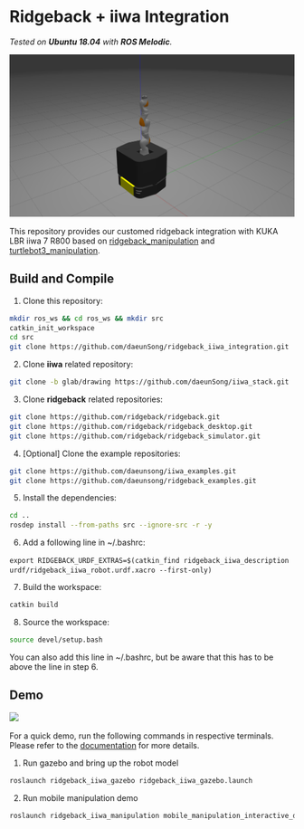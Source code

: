 # Ridgeback + iiwa Integration

*Tested on **Ubuntu 18.04** with **ROS Melodic**.*

<img src="./doc/img/demo.png" width="600">

This repository provides our customed ridgeback integration with KUKA LBR iiwa 7 R800 based on [ridgeback_manipulation](https://github.com/ridgeback/ridgeback_manipulation) and [turtlebot3_manipulation](https://github.com/ROBOTIS-GIT/turtlebot3_manipulation). 


## Build and Compile

1. Clone this repository:
  ```sh
  mkdir ros_ws && cd ros_ws && mkdir src
  catkin_init_workspace
  cd src
  git clone https://github.com/daeunSong/ridgeback_iiwa_integration.git
  ```

2. Clone **iiwa** related repository:
  ```sh
  git clone -b glab/drawing https://github.com/daeunSong/iiwa_stack.git
  ```

3. Clone **ridgeback** related repositories:
  ```sh
  git clone https://github.com/ridgeback/ridgeback.git
  git clone https://github.com/ridgeback/ridgeback_desktop.git
  git clone https://github.com/ridgeback/ridgeback_simulator.git
  ```

4. [Optional] Clone the example repositories:
  ```sh
  git clone https://github.com/daeunsong/iiwa_examples.git
  git clone https://github.com/daeunsong/ridgeback_examples.git
  ```

5. Install the dependencies:
  ```sh
  cd ..
  rosdep install --from-paths src --ignore-src -r -y
  ```

6. Add a following line in ~/.bashrc:

`export RIDGEBACK_URDF_EXTRAS=$(catkin_find ridgeback_iiwa_description urdf/ridgeback_iiwa_robot.urdf.xacro --first-only)`

7. Build the workspace:
  ```sh
  catkin build
  ```

8. Source the workspace:
  ```sh
  source devel/setup.bash
  ```
   You can also add this line in ~/.bashrc, but be aware that this has to be above the line in step 6.


## Demo
<img src="./doc/img/mobile_manipulation_interactive.gif" width="600">

For a quick demo, run the following commands in respective terminals. Please refer to the [documentation](./doc/demo.md) for more details.

1. Run gazebo and bring up the robot model
```sh
roslaunch ridgeback_iiwa_gazebo ridgeback_iiwa_gazebo.launch 
```

2. Run mobile manipulation demo
```sh
roslaunch ridgeback_iiwa_manipulation mobile_manipulation_interactive_demo.launch
```

